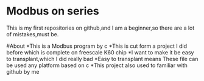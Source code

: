 # Modbus on series
This is my first repositories on github,and I am a beginner,so there are a lot of mistakes,must be.

#About
*This is a Modbus program by c
*This is cut form a project I did before which is complete on freescale K60 chip
*I want to make it be easy to transplant,which I did really bad
*Easy to transplant means These file can be used any platform based on c
*This project also used to familiar with github by me